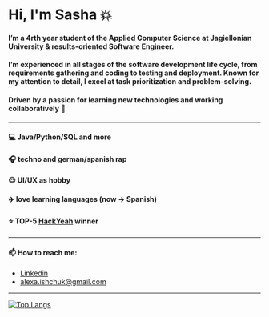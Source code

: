 # **Hi, I'm Sasha :boom:**
#### I’m a 4rth year student of the Applied Computer Science at Jagiellonian University & results-oriented Software Engineer.
#### I’m experienced in all stages of the software development life cycle, from requirements gathering and coding to testing and deployment. Known for my attention to detail, I excel at task prioritization and problem-solving. 
#### Driven by a passion for learning new technologies and working collaboratively 🤝

---
#### :computer: Java/Python/SQL and more
#### :headphones: techno and german/spanish rap
#### :heart_eyes: UI/UX as hobby
#### :airplane: love learning languages (now -> Spanish)

#### :star: TOP-5 [HackYeah](https://hackyeah.pl/) winner

---
#### 📫 How to reach me: 
- [Linkedin](https://www.linkedin.com/in/sasha-ishchuk/)
- alexa.ishchuk@gmail.com

---
[![Top Langs](https://github-readme-stats.vercel.app/api/top-langs/?username=sasha-ishchuk&layout=pie&theme=radical)](https://github.com/anuraghazra/github-readme-stats)

<!---
sasha-ishchuk/sasha-ishchuk is a ✨ special ✨ repository because its `README.md` (this file) appears on your GitHub profile.
You can click the Preview link to take a look at your changes.
--->
